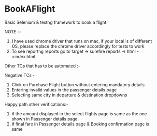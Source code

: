 # BookAFlight
Basic Selenium &amp; testng framework to book a flight 

NOTE -- 
1. I have used chrome driver that runs on mac, if your local is of different OS, please replace the chrome driver accordingly for tests to work
2. To see reportng reports go to target -> surefire reports -> html ->index.html

 Other TCs that has to be automated :-

 Negative TCs - 
 1. Click on Purchase Flight button without entering mandatory details
 2. Entering invalid values in the passenger details page 
 3. Selecting same city in departure & destination dropdowns 
 
 Happy path other verifications:- 
 1. if the amount displayed in the select flights page is same as the one shown in Passenger details page 
 2. if final fare in Passenger details page & Booking confirmation page is same
